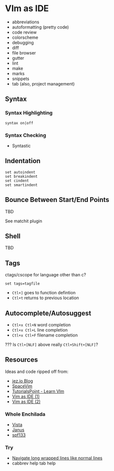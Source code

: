 # VIm as IDE

* abbreviations
* autoformatting (pretty code)
* code review
* colorscheme
* debugging
* diff
* file browser
* gutter
* lint
* make
* marks
* snippets
* tab (also, project management)

## Syntax

### Syntax Highlighting

```vim
syntax on|off
```

### Syntax Checking

* Syntastic

## Indentation

```vim
set autoindent
set breakindent
set cindent
set smartindent
```

## Bounce Between Start/End Points

TBD

See matchit plugin

## Shell

TBD

## Tags

ctags/cscope for language other than c?

```vim
set tags=tagfile
```

* `Ctl+]` goes to function defintion
* `Ctl+t` returns to previous location

## Autocomplete/Autosuggest

* `Ctl+x Ctl+N` word completion
* `Ctl+x Ctl+L` line completion
* `Ctl+x Ctl+F` filename completion

??? Is `Ctl+[NLF]` above really `Ctl+Shift+[NLF]`?

## Resources

Ideas and code ripped off from:

* [jez.io Blog](https://blog.jez.io/)
* [SpaceVim](https://spacevim.org/)
* [TutorialsPoint - Learn VIm](https://www.tutorialspoint.com/vim/)
* [Vim as IDE (1)](https://vim.fandom.com/wiki/Using_vim_as_an_IDE_all_in_one)
* [Vim as IDE (2)](https://vim.fandom.com/wiki/Use_Vim_like_an_IDE)

### Whole Enchilada

* [Vista](https://github.com/liuchengxu/vista.vim/)
* [Janus](https://github.com/carlhuda/janus.git/)
* [spf133](https://github.com/spf13/spf13-vim.git/)

### Try

* [Navigate long wrapped lines like normal
    lines](https://github.com/jez/dotfiles/blob/eba0202443de6bcc171dbe6bc133fa9fe02357f7/vimrc#L100-L106)
* cabbrev help tab help
